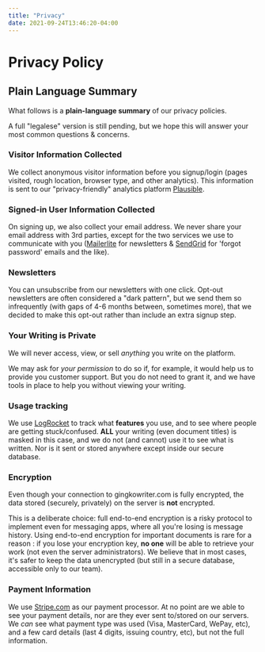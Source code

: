 ```yaml
---
title: "Privacy"
date: 2021-09-24T13:46:20-04:00
---
```


# Privacy Policy 
## Plain Language Summary
What follows is a **plain-language summary** of our privacy policies.

A full "legalese" version is still pending, but we hope this will answer your most common questions &amp; concerns.

### Visitor Information Collected
We collect anonymous visitor information before you signup/login (pages visited, rough location, browser type, and other analytics). This information is sent to our "privacy-friendly" analytics platform [Plausible](https://plausible.io).

### Signed-in User Information Collected
On signing up, we also collect your email address. We never share your email address with 3rd parties, except for the two services we use to communicate with you ([Mailerlite](https://mailerlite.com) for newsletters &amp; [SendGrid](https://sendgrid.com) for 'forgot password' emails and the like).

### Newsletters
You can unsubscribe from our newsletters with one click. Opt-out newsletters are often considered a "dark pattern", but we send them so infrequently (with gaps of 4-6 months between, sometimes more), that we decided to make this opt-out rather than include an extra signup step.

### Your Writing is Private
We will never access, view, or sell *anything* you write on the platform.

We may ask for *your permission* to do so if, for example, it would help us to provide you customer support. But you do not need to grant it, and we have tools in place to help you without viewing your writing.

### Usage tracking
We use [LogRocket](https://logrocket.com) to track what **features** you use, and to see where people are getting stuck/confused. **ALL** your writing (even document titles) is masked in this case, and we do not (and cannot) use it to see what is written. Nor is it sent or stored anywhere except inside our secure database.

### Encryption
Even though your connection to gingkowriter.com is fully encrypted, the data stored (securely, privately) on the server is **not** encrypted.

This is a deliberate choice: full end-to-end encryption is a risky protocol to implement even for messaging apps, where all you're losing is message history. Using end-to-end encryption for important documents is rare for a reason : if you lose your encryption key, **no one** will be able to retrieve your work (not even the server administrators). We believe that in most cases, it's safer to keep the data unencrypted (but still in a secure database, accessible only to our team).

### Payment Information
We use [Stripe.com](https://stripe.com) as our payment processor. At no point are we able to see your payment details, nor are they ever sent to/stored on our servers. We *can* see what payment type was used (Visa, MasterCard, WePay, etc), and a few card details (last 4 digits, issuing country, etc), but not the full information.

